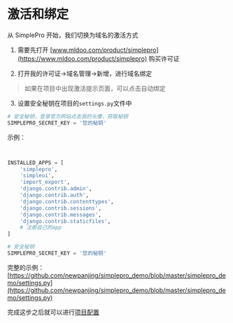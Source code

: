 # 激活和绑定

从 SimplePro <Badge type="tip" text="7.0" /> 开始，我们切换为域名的激活方式

1. 需要先打开 [www.mldoo.com/product/simplepro](https://www.mldoo.com/product/simplepro) 购买许可证

2. 打开我的许可证->域名管理->新增，进行域名绑定

> 如果在项目中出现激活提示页面，可以点击自动绑定

3. 设置安全秘钥在项目的`settings.py`文件中

```python
# 安全秘钥，登录官方网站点击我的头像，获取秘钥
SIMPLEPRO_SECRET_KEY = '您的秘钥'
```

示例：

```python


INSTALLED_APPS = [
    'simplepro',
    'simpleui',
    'import_export',
    'django.contrib.admin',
    'django.contrib.auth',
    'django.contrib.contenttypes',
    'django.contrib.sessions',
    'django.contrib.messages',
    'django.contrib.staticfiles',
    # 注册自己的app
]

# 安全秘钥
SIMPLEPRO_SECRET_KEY = '您的秘钥'
```

完整的示例：[https://github.com/newpanjing/simplepro_demo/blob/master/simplepro_demo/settings.py](https://github.com/newpanjing/simplepro_demo/blob/master/simplepro_demo/settings.py)

完成这步之后就可以进行[项目配置](/guide/project_config.html)